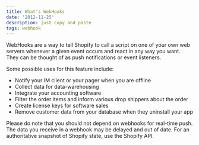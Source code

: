 ```yaml
---
title: What's WebHooks
date: '2012-11-25'
description: just copy and paste
tags: webhook
---
```

<p>WebHooks are a way to tell Shopify to call a script on one of your own web servers whenever a given event occurs and react in any way you want. They can be thought of as push notifications or event listeners.</p>
<p>Some possible uses for this feature include:</p>
<ul>
<li>Notify your IM client or your pager when you are offline</li>
<li>Collect data for data-warehousing</li>
<li>Integrate your accounting software</li>
<li>Filter the order items and inform various drop shippers about the order</li>
<li>Create license keys for software sales</li>
<li>Remove customer data from your database when they uninstall your app</li>
</ul>
<p>Please do note that you should not depend on webhooks for real-time push. The data you receive in a webhook may be delayed and out of date. For an authoritative snapshot of Shopify state, use the Shopify API.</p>